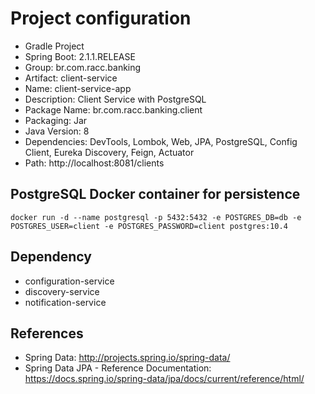 # Project configuration

- Gradle Project
- Spring Boot: 2.1.1.RELEASE
- Group: br.com.racc.banking
- Artifact: client-service
- Name: client-service-app
- Description: Client Service with PostgreSQL
- Package Name: br.com.racc.banking.client
- Packaging: Jar 
- Java Version: 8
- Dependencies: DevTools, Lombok, Web, JPA, PostgreSQL, Config Client, Eureka Discovery, Feign, Actuator
- Path: http://localhost:8081/clients


## PostgreSQL Docker container for persistence

	docker run -d --name postgresql -p 5432:5432 -e POSTGRES_DB=db -e POSTGRES_USER=client -e POSTGRES_PASSWORD=client postgres:10.4

	
## Dependency

- configuration-service
- discovery-service
- notification-service
	

## References

- Spring Data: http://projects.spring.io/spring-data/
- Spring Data JPA - Reference Documentation: https://docs.spring.io/spring-data/jpa/docs/current/reference/html/
